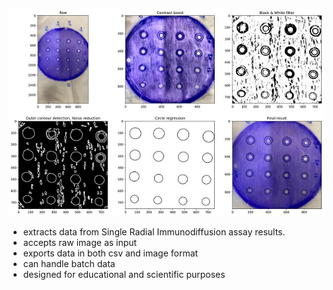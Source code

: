 ![alt text](https://github.com/theXtDev/srid-data-extraction-analysis/blob/main/process_preview.jpg?raw=true)

- extracts data from Single Radial Immunodiffusion assay results.
- accepts raw image as input
- exports data in both csv and image format
- can handle batch data
- designed for educational and scientific purposes

